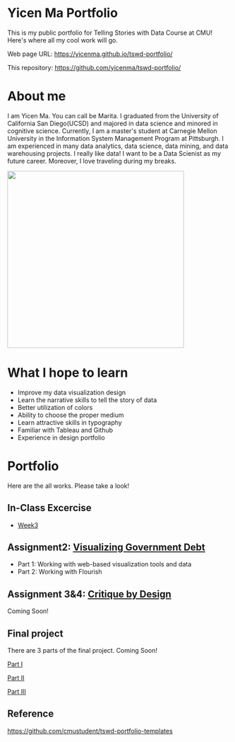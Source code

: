 # Yicen Ma Portfolio
This is my public portfolio for Telling Stories with Data Course at CMU!  Here's where all my cool work will go. 

Web page URL: https://yicenma.github.io/tswd-portfolio/

This repository: https://github.com/yicenma/tswd-portfolio/

# About me
I am Yicen Ma. You can call be Marita. I graduated from the University of California San Diego(UCSD) and majored in data science and minored in cognitive science. Currently, I am a master's student at Carnegie Mellon University in the Information System Management Program at Pittsburgh. I am experienced in many data analytics, data science, data mining, and data warehousing projects. I really like data! I want to be a Data Scienist as my future career. Moreover, I love traveling during my breaks.

<img src="Yicen.jpg" width="400"/>


# What I hope to learn

- Improve my data visualization design
- Learn the narrative skills to tell the story of data
- Better utilization of colors
- Ability to choose the proper medium
- Learn attractive skills in typography
- Familiar with Tableau and Github
- Experience in design portfolio


# Portfolio
Here are the all works. Please take a look!


## In-Class Excercise
- [Week3](Week3-in-class.md)

## Assignment2: [Visualizing Government Debt](visualizing-government-debt.md)
- Part 1: Working with web-based visualization tools and data
- Part 2: Working with Flourish

## Assignment 3&4: [Critique by Design](critique-by-design.md)
Coming Soon!
 

## Final project
There are 3 parts of the final project. Coming Soon!

[Part I](final-project-part-one.md)

[Part II](final-project-part-two.md)

[Part III](final-project-part-three.md)


## Reference

https://github.com/cmustudent/tswd-portfolio-templates
